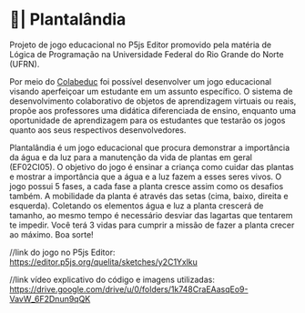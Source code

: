 # 🌻| Plantalândia
Projeto de jogo educacional no P5js Editor promovido pela matéria de Lógica de Programação na Universidade Federal do Rio Grande do Norte (UFRN).

Por meio do <a href="http://www.colabeduc.org/">Colabeduc</a> foi possível desenvolver um jogo educacional visando aperfeiçoar um estudante em um assunto específico. O sistema de desenvolvimento colaborativo de objetos de aprendizagem virtuais ou reais, propõe aos professores uma didática diferenciada de ensino, enquanto uma oportunidade de aprendizagem para os estudantes que testarão os jogos quanto aos seus respectivos desenvolvedores.

Plantalândia é um jogo educacional que procura demonstrar a importância da água e da luz para a manutenção da vida de plantas em geral (EF02CI05). O objetivo do jogo é ensinar a criança como cuidar das plantas e mostrar a importância que a água e a luz fazem a esses seres vivos. O jogo possui 5 fases, a cada fase a planta cresce assim como os desafios também. A mobilidade da planta é através das setas (cima, baixo, direita e esquerda). Coletando os elementos água e luz a planta crescerá de tamanho, ao mesmo tempo é necessário desviar das lagartas que tentarem te impedir. Você terá 3 vidas para cumprir a missão de fazer a planta crecer ao máximo. Boa sorte!

//link do jogo no P5js Editor: https://editor.p5js.org/quelita/sketches/y2C1Yxlku

//link vídeo explicativo do código e imagens utilizadas: https://drive.google.com/drive/u/0/folders/1k748CraEAasqEo9-VavW_6F2Dnun9qQK
